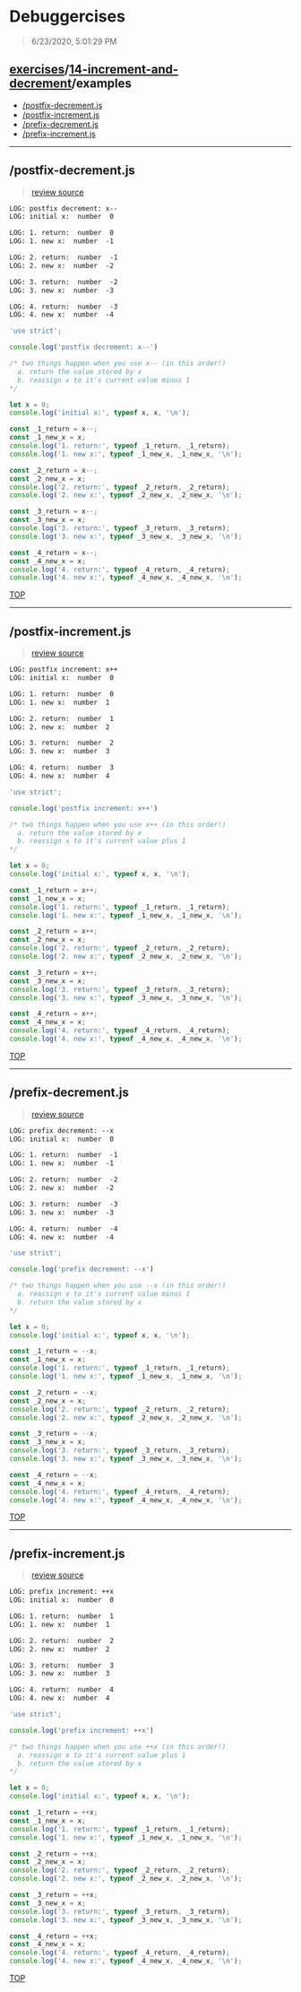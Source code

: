 # Debuggercises 

> 6/23/2020, 5:01:29 PM 

## [exercises](../../README.md)/[14-increment-and-decrement](../README.md)/examples 

- [/postfix-decrement.js](#postfix-decrementjs)  
- [/postfix-increment.js](#postfix-incrementjs)  
- [/prefix-decrement.js](#prefix-decrementjs)  
- [/prefix-increment.js](#prefix-incrementjs)  
---

## /postfix-decrement.js 

>  
>
> [review source](../../../exercises/14-increment-and-decrement/examples/postfix-decrement.js)

```txt
LOG: postfix decrement: x--
LOG: initial x:  number  0  

LOG: 1. return:  number  0
LOG: 1. new x:  number  -1  

LOG: 2. return:  number  -1
LOG: 2. new x:  number  -2  

LOG: 3. return:  number  -2
LOG: 3. new x:  number  -3  

LOG: 4. return:  number  -3
LOG: 4. new x:  number  -4  

```

```js
'use strict';

console.log('postfix decrement: x--')

/* two things happen when you use x-- (in this order!)
  a. return the value stored by x
  b. reassign x to it's current value minus 1
*/

let x = 0;
console.log('initial x:', typeof x, x, '\n');

const _1_return = x--;
const _1_new_x = x;
console.log('1. return:', typeof _1_return, _1_return);
console.log('1. new x:', typeof _1_new_x, _1_new_x, '\n');

const _2_return = x--;
const _2_new_x = x;
console.log('2. return:', typeof _2_return, _2_return);
console.log('2. new x:', typeof _2_new_x, _2_new_x, '\n');

const _3_return = x--;
const _3_new_x = x;
console.log('3. return:', typeof _3_return, _3_return);
console.log('3. new x:', typeof _3_new_x, _3_new_x, '\n');

const _4_return = x--;
const _4_new_x = x;
console.log('4. return:', typeof _4_return, _4_return);
console.log('4. new x:', typeof _4_new_x, _4_new_x, '\n');


```

[TOP](#debuggercises)

---

## /postfix-increment.js 

>  
>
> [review source](../../../exercises/14-increment-and-decrement/examples/postfix-increment.js)

```txt
LOG: postfix increment: x++
LOG: initial x:  number  0  

LOG: 1. return:  number  0
LOG: 1. new x:  number  1  

LOG: 2. return:  number  1
LOG: 2. new x:  number  2  

LOG: 3. return:  number  2
LOG: 3. new x:  number  3  

LOG: 4. return:  number  3
LOG: 4. new x:  number  4  

```

```js
'use strict';

console.log('postfix increment: x++')

/* two things happen when you use x++ (in this order!)
  a. return the value stored by x
  b. reassign x to it's current value plus 1
*/

let x = 0;
console.log('initial x:', typeof x, x, '\n');

const _1_return = x++;
const _1_new_x = x;
console.log('1. return:', typeof _1_return, _1_return);
console.log('1. new x:', typeof _1_new_x, _1_new_x, '\n');

const _2_return = x++;
const _2_new_x = x;
console.log('2. return:', typeof _2_return, _2_return);
console.log('2. new x:', typeof _2_new_x, _2_new_x, '\n');

const _3_return = x++;
const _3_new_x = x;
console.log('3. return:', typeof _3_return, _3_return);
console.log('3. new x:', typeof _3_new_x, _3_new_x, '\n');

const _4_return = x++;
const _4_new_x = x;
console.log('4. return:', typeof _4_return, _4_return);
console.log('4. new x:', typeof _4_new_x, _4_new_x, '\n');


```

[TOP](#debuggercises)

---

## /prefix-decrement.js 

>  
>
> [review source](../../../exercises/14-increment-and-decrement/examples/prefix-decrement.js)

```txt
LOG: prefix decrement: --x
LOG: initial x:  number  0  

LOG: 1. return:  number  -1
LOG: 1. new x:  number  -1  

LOG: 2. return:  number  -2
LOG: 2. new x:  number  -2  

LOG: 3. return:  number  -3
LOG: 3. new x:  number  -3  

LOG: 4. return:  number  -4
LOG: 4. new x:  number  -4  

```

```js
'use strict';

console.log('prefix decrement: --x')

/* two things happen when you use --x (in this order!)
  a. reassign x to it's current value minus 1
  b. return the value stored by x
*/

let x = 0;
console.log('initial x:', typeof x, x, '\n');

const _1_return = --x;
const _1_new_x = x;
console.log('1. return:', typeof _1_return, _1_return);
console.log('1. new x:', typeof _1_new_x, _1_new_x, '\n');

const _2_return = --x;
const _2_new_x = x;
console.log('2. return:', typeof _2_return, _2_return);
console.log('2. new x:', typeof _2_new_x, _2_new_x, '\n');

const _3_return = --x;
const _3_new_x = x;
console.log('3. return:', typeof _3_return, _3_return);
console.log('3. new x:', typeof _3_new_x, _3_new_x, '\n');

const _4_return = --x;
const _4_new_x = x;
console.log('4. return:', typeof _4_return, _4_return);
console.log('4. new x:', typeof _4_new_x, _4_new_x, '\n');


```

[TOP](#debuggercises)

---

## /prefix-increment.js 

>  
>
> [review source](../../../exercises/14-increment-and-decrement/examples/prefix-increment.js)

```txt
LOG: prefix increment: ++x
LOG: initial x:  number  0  

LOG: 1. return:  number  1
LOG: 1. new x:  number  1  

LOG: 2. return:  number  2
LOG: 2. new x:  number  2  

LOG: 3. return:  number  3
LOG: 3. new x:  number  3  

LOG: 4. return:  number  4
LOG: 4. new x:  number  4  

```

```js
'use strict';

console.log('prefix increment: ++x')

/* two things happen when you use ++x (in this order!)
  a. reassign x to it's current value plus 1
  b. return the value stored by x
*/

let x = 0;
console.log('initial x:', typeof x, x, '\n');

const _1_return = ++x;
const _1_new_x = x;
console.log('1. return:', typeof _1_return, _1_return);
console.log('1. new x:', typeof _1_new_x, _1_new_x, '\n');

const _2_return = ++x;
const _2_new_x = x;
console.log('2. return:', typeof _2_return, _2_return);
console.log('2. new x:', typeof _2_new_x, _2_new_x, '\n');

const _3_return = ++x;
const _3_new_x = x;
console.log('3. return:', typeof _3_return, _3_return);
console.log('3. new x:', typeof _3_new_x, _3_new_x, '\n');

const _4_return = ++x;
const _4_new_x = x;
console.log('4. return:', typeof _4_return, _4_return);
console.log('4. new x:', typeof _4_new_x, _4_new_x, '\n');


```

[TOP](#debuggercises)

